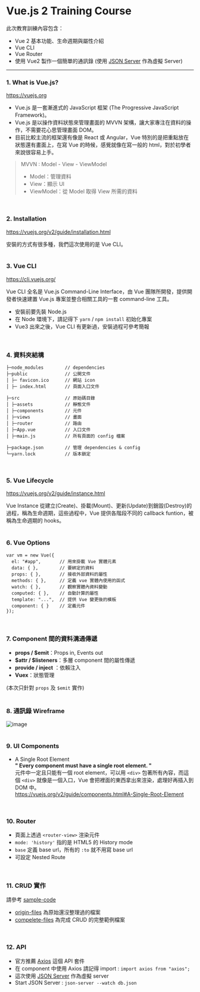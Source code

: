# Vue.js 2 Training Course

此次教育訓練內容包含：
- Vue 2 基本功能、生命週期與屬性介紹
- Vue CLI
- Vue Router
- 使用 Vue2 製作一個簡單的通訊錄 (使用 [JSON Server](https://github.com/typicode/json-server) 作為虛擬 Server)

---

### 1. What is Vue.js?
https://vuejs.org
<br/>
- Vue.js 是一套漸進式的 JavaScript 框架 (The Progressive JavaScript Framework)。
- Vue.js 是以操作資料狀態來管理畫面的 MVVN 架構，讓大家專注在資料的操作，不需要花心思管理畫面 DOM。
- 目前比較主流的框架還有像是 React 或 Angular，Vue 特別的是把重點放在狀態還有畫面上，在寫 Vue 的時候，感覺就像在寫一般的 html，對於初學者來說很容易上手。

> MVVN : Model - View - ViewModel
> - Model：管理資料
> - View：顯示 UI
> - ViewModel：從 Model 取得 View 所需的資料
<br/>

### 2. Installation
https://vuejs.org/v2/guide/installation.html
<br/>

安裝的方式有很多種，我們這次使用的是 Vue CLI。
<br/><br/>

### 3. Vue CLI
https://cli.vuejs.org/
<br/>

Vue CLI 全名是 Vue.js Command-Line Interface，由 Vue 團隊所開發，提供開發者快速建置 Vue.js 專案並整合相關工具的一套 command-line 工具。

- 安裝前要先裝 Node.js
- 在 Node 環境下，請記得下 `yarn` / `npm install` 初始化專案
- Vue3 出來之後，Vue CLI 有更新過，安裝過程可參考簡報
<br/>

### 4. 資料夾結構
```
├─node_modules        // dependencies
├─public              // 公開文件
│ ├─ favicon.ico      // 網站 icon
│ ├─ index.html       // 頁面入口文件

├─src                 // 原始碼目錄
│ ├─assets            // 靜態文件
│ ├─components        // 元件
│ ├─views             // 畫面
│ ├─router            // 路由
│ ├─App.vue           // 入口文件
│ ├─main.js           // 所有頁面的 config 檔案

├─package.json        // 管理 dependencies & config
└─yarn.lock           // 版本鎖定
```
<br/>

### 5. Vue Lifecycle
https://vuejs.org/v2/guide/instance.html

Vue Instance 從建立(Create)、掛載(Mount)、更新(Update)到銷毀(Destroy)的過程，稱為生命週期，這些過程中，Vue 提供各階段不同的 callback funtion，被稱為生命週期的 hooks。
<br/><br/>

### 6. Vue Options
```
var vm = new Vue({
  el: "#app",       // 用來掛載 Vue 實體元素
  data: { },        // 要綁定的資料
  props: { },       // 接收外部資料的屬性
  methods: { },     // 定義 vue 實體內使用的函式
  watch: { },       // 觀察實體內資料變動
  computed: { },    // 自動計算的屬性
  template: "...",  // 提供 Vue 變更後的模板
  component: { }    // 定義元件
});
```
<br/>

### 7. Component 間的資料溝通傳遞
- **props / $emit**：Props in, Events out
- **$attr / $listeners**：多層 component 間的屬性傳遞
- **provide / inject** ：依賴注入
- **Vuex**：狀態管理

(本次只針對 `props` 及 `$emit` 實作)
<br/><br/>

### 8. 通訊錄 Wireframe
![image](https://user-images.githubusercontent.com/31032281/121213366-bc119400-c8b0-11eb-8f10-1dc8c7a9b938.png)
<br/><br/>

### 9. UI Components
- A Single Root Element <br/>
**" Every component must have a single root element. "** <br/>
元件中一定且只能有一個 root element，可以用 `<div>` 包著所有內容，而這個 `<div>` 就像是一個入口，Vue 會把裡面的東西拿出來渲染，處理好再插入到 DOM 中。<br/>
https://vuejs.org/v2/guide/components.html#A-Single-Root-Element
<br/>

### 10. Router
- 頁面上透過 `<router-view>` 渲染元件
- `mode: 'history'` 指的是 HTML5 的 History mode
- `base` 定義 base url，所有的 `:to` 就不用寫 base url 
- 可設定 Nested Route
<br/>

### 11. CRUD 實作
請參考 [sample-code](https://github.com/blairlee227/vue-training-course/tree/master/sample-code)<br/>
- [origin-files](https://github.com/blairlee227/vue-training-course/tree/master/sample-code/orign-files) 為原始還沒整理過的檔案 <br/>
- [compelete-files](https://github.com/blairlee227/vue-training-course/tree/master/sample-code/complete-files) 為完成 CRUD 的完整範例檔案
<br/>

### 12. API
- 官方推薦 [Axios](https://axios-http.com/) 這個 API 套件
- 在 component 中使用 Axios 請記得 import : `import axios from "axios";`
- 這次使用 [JSON Server](https://github.com/typicode/json-server) 作為虛擬 server
- Start JSON Server : `json-server --watch db.json`

